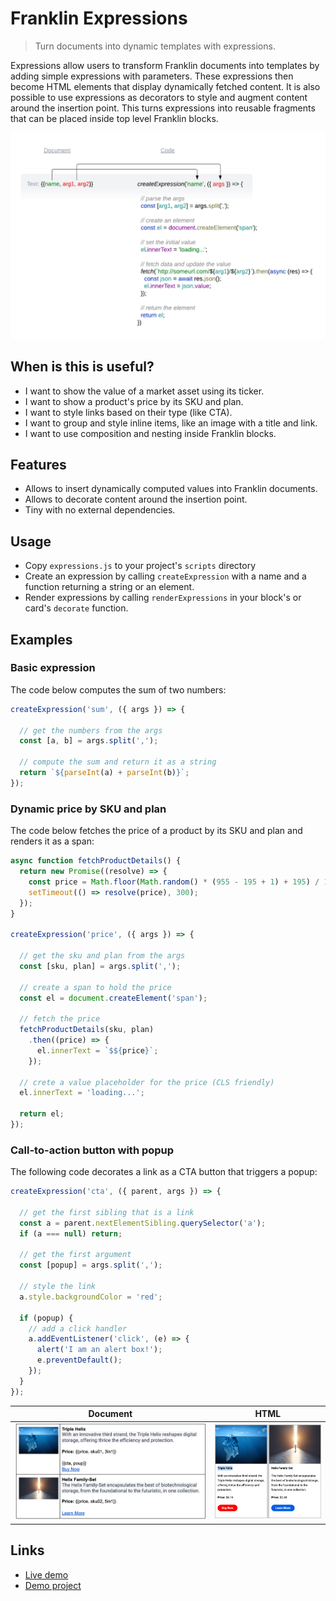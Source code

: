 # Franklin Expressions
> Turn documents into dynamic templates with expressions.

Expressions allow users to transform Franklin documents into templates by adding simple expressions with parameters.
These expressions then become HTML elements that display dynamically fetched content.
It is also possible to use expressions as decorators to style and augment content around the insertion point. 
This turns expressions into reusable fragments that can be placed inside top level Franklin blocks.

<img src="docs/diagram.png" alt="diagram" width="800"/>

## When is this is useful?
- I want to show the value of a market asset using its ticker.
- I want to show a product's price by its SKU and plan.
- I want to style links based on their type (like CTA).
- I want to group and style inline items, like an image with a title and link.
- I want to use composition and nesting inside Franklin blocks.

## Features
- Allows to insert dynamically computed values into Franklin documents.
- Allows to decorate content around the insertion point.
- Tiny with no external dependencies.

## Usage
- Copy `expressions.js` to your project's `scripts` directory
- Create an expression by calling `createExpression` with a name and a function returning a string or an element.
- Render expressions by calling `renderExpressions` in your block's or card's `decorate` function.

## Examples

### Basic expression

The code below computes the sum of two numbers:

```js
createExpression('sum', ({ args }) => {
  
  // get the numbers from the args
  const [a, b] = args.split(',');

  // compute the sum and return it as a string
  return `${parseInt(a) + parseInt(b)}`;
});
```

### Dynamic price by SKU and plan

The code below fetches the price of a product by its SKU and plan and renders it as a span:

```js
async function fetchProductDetails() {
  return new Promise((resolve) => {
    const price = Math.floor(Math.random() * (955 - 195 + 1) + 195) / 100;
    setTimeout(() => resolve(price), 300);
  });
}

createExpression('price', ({ args }) => {
  
  // get the sku and plan from the args
  const [sku, plan] = args.split(',');

  // create a span to hold the price
  const el = document.createElement('span');

  // fetch the price
  fetchProductDetails(sku, plan)
    .then((price) => {
      el.innerText = `$${price}`;
    });

  // crete a value placeholder for the price (CLS friendly)
  el.innerText = 'loading...';

  return el;
});
```

### Call-to-action button with popup

The following code decorates a link as a CTA button that triggers a popup:

```js
createExpression('cta', ({ parent, args }) => {

  // get the first sibling that is a link
  const a = parent.nextElementSibling.querySelector('a');
  if (a === null) return;

  // get the first argument
  const [popup] = args.split(',');

  // style the link
  a.style.backgroundColor = 'red';

  if (popup) {
    // add a click handler
    a.addEventListener('click', (e) => {
      alert('I am an alert box!');
      e.preventDefault();
    });
  }
});
```

| Document                                   | HTML                                                     |
|--------------------------------------------|----------------------------------------------------------|
| <img src="docs/source.png" alt="drawing"/> | <img src="docs/outcome.png" alt="drawing" width="350" /> |

## Links

- [Live demo](https://main--franklin-expressions-website--vtsaplin.hlx.page/)
- [Demo project](https://github.com/vtsaplin/franklin-expressions-website)
